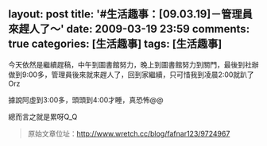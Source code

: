 layout: post
title: '#生活趣事：[09.03.19]－管理員來趕人了～'
date: 2009-03-19 23:59
comments: true
categories: [生活趣事]
tags: [生活趣事]
---
今天依然是繼續趕稿，中午到圖書館努力，晚上到圖書館努力到關門，最後到社辦做到9:00多，管理員後來就來趕人了，回到家繼續，只可惜我到凌晨2:00就趴了Orz

據說阿虛到3:00多，頭頭到4:00才睡，真恐怖@@

總而言之就是累呀Q_Q

> 原始文章位址：http://www.wretch.cc/blog/fafnar123/9724967